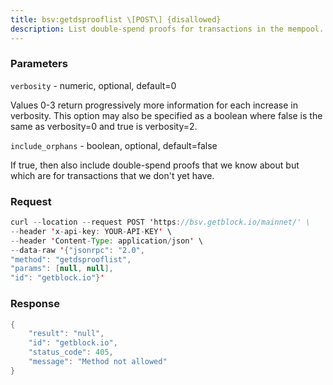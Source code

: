 ```yaml
---
title: bsv:getdsprooflist \[POST\] {disallowed}
description: List double-spend proofs for transactions in the mempool.
---
```


### Parameters


`verbosity` - numeric, optional, default=0

Values 0-3 return progressively more information for each increase in
verbosity. This option may also be specified as a boolean where false is
the same as verbosity=0 and true is verbosity=2.

`include_orphans` - boolean, optional, default=false

If true, then also include double-spend proofs that we know about but
which are for transactions that we don't yet have.

### Request

``` java
curl --location --request POST 'https://bsv.getblock.io/mainnet/' \ 
--header 'x-api-key: YOUR-API-KEY' \ 
--header 'Content-Type: application/json' \ 
--data-raw '{"jsonrpc": "2.0",
"method": "getdsprooflist",
"params": [null, null],
"id": "getblock.io"}'
```

###  Response

``` java
{
    "result": "null",
    "id": "getblock.io",
    "status_code": 405,
    "message": "Method not allowed"
}
```

